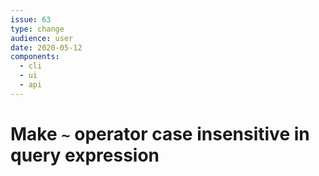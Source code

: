 ```yaml
---
issue: 63
type: change
audience: user
date: 2020-05-12
components:
  - cli
  - ui
  - api
---
```

# Make `~` operator case insensitive in query expression
